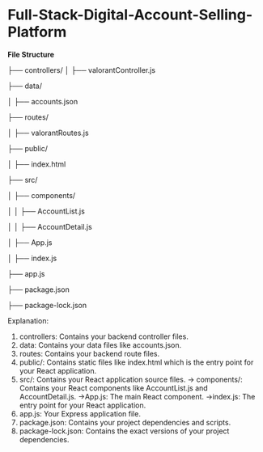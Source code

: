 # Full-Stack-Digital-Account-Selling-Platform

**File Structure**

├── controllers/
│   ├── valorantController.js

├── data/

│   ├── accounts.json

├── routes/

│   ├── valorantRoutes.js

├── public/

│   ├── index.html

├── src/

│   ├── components/

│   │   ├── AccountList.js

│   │   ├── AccountDetail.js

│   ├── App.js

│   ├── index.js

├── app.js

├── package.json

├── package-lock.json

Explanation:

1. controllers: Contains your backend controller files.
2. data: Contains your data files like accounts.json.
3. routes: Contains your backend route files.
4. public/: Contains static files like index.html which is the entry point for your React application.
5. src/: Contains your React application source files.
    -> components/: Contains your React components like AccountList.js and AccountDetail.js.
    ->App.js: The main React component.
    ->index.js: The entry point for your React application.
6. app.js: Your Express application file.
7. package.json: Contains your project dependencies and scripts.
8. package-lock.json: Contains the exact versions of your project dependencies.

